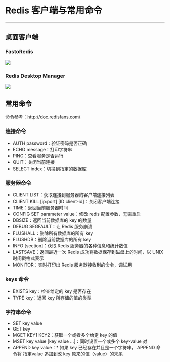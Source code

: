# Redis 客户端与常用命令

---

## 桌面客户端

### FastoRedis

![](/assets/Lusifer1520526817.png)

### Redis Desktop Manager

![](/assets/Lusifer1520527810.png)

## 常用命令

命令参考：http://doc.redisfans.com/

### 连接命令

* AUTH password：验证密码是否正确
* ECHO message：打印字符串
* PING：查看服务是否运行
* QUIT：关闭当前连接
* SELECT index：切换到指定的数据库

### 服务器命令

* CLIENT LIST：获取连接到服务器的客户端连接列表
* CLIENT KILL [ip:port] [ID client-id]：关闭客户端连接
* TIME：返回当前服务器时间
* CONFIG SET parameter value：修改 redis 配置参数，无需重启
* DBSIZE：返回当前数据库的 key 的数量
* DEBUG SEGFAULT：让 Redis 服务崩溃
* FLUSHALL：删除所有数据库的所有 key
* FLUSHDB：删除当前数据库的所有 key
* INFO [section]：获取 Redis 服务器的各种信息和统计数值
* LASTSAVE：返回最近一次 Redis 成功将数据保存到磁盘上的时间，以 UNIX 时间戳格式表示
* MONITOR：实时打印出 Redis 服务器接收到的命令，调试用

### keys 命令

* EXISTS key：检查给定的 key 是否存在
* TYPE key：返回 key 所存储的值的类型

### 字符串命令

* SET key value
* GET key
* MGET KEY1 KEY2：获取一个或者多个给定 key 的值
* MSET key value [key value ...]：同时设置一个或多个 key-value 对
* APPEND key value：* 如果 key 已经存在并且是一个字符串， APPEND 命令将 指定value 追加到改 key 原来的值（value）的末尾